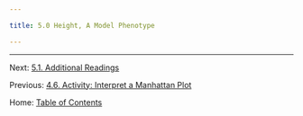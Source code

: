```yaml
---

title: 5.0 Height, A Model Phenotype

---
```



--------

Next: [5.1. Additional Readings](5.1_readings.md)

Previous: [4.6. Activity: Interpret a Manhattan Plot](../ch04/4.6_activity_interpret_a_manhattan_plot.md)

Home: [Table of Contents](../README.md)
